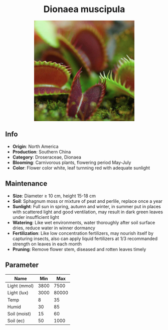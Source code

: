 <h1 align='center'>Dionaea muscipula</h1>
<p align="center">
    <img 
        align='center'
        width='320'
        src="../images/dionaea muscipula.png" 
        alt='Dionaea muscipula' />
</p>

## Info

 - **Origin**: North America
 - **Production**: Southern China
 - **Category**: Droseraceae, Dionaea
 - **Blooming**: Carnivorous plants, flowering period May-July
 - **Color**: Flower color white, leaf turnning red with adequate sunlight

## Maintenance

 - **Size**: Diameter ≥ 10 cm, height 15-18 cm
 - **Soil**: Sphagnum moss or mixture of peat and perlile, replace once a year
 - **Sunlight**: Full sun in spring, autumn and winter, in summer put in places with scattered light and good ventilation, may result in dark green leaves under insufficient light
 - **Watering**: Like wet environments, water thoroughly after soil surface dries, reduce water in winner dormancy
 - **Fertilization**: Like low concentration fertilizers, may nourish itself by capturing insects, also can apply liquid fertilizers at 1/3 recommanded strength on leaves in each month
 - **Pruning**: Remove flower stem, diseased and rotten leaves timely

## Parameter

| Name         | Min  | Max   |
|--------------|------|-------|
| Light (mmol) | 3800 | 7500  |
| Light (lux)  | 3000 | 80000 |
| Temp         | 8    | 35    |
| Humid        | 30   | 85    |
| Soil (moist) | 15   | 60    |
| Soil (ec)    | 50  | 1000  |